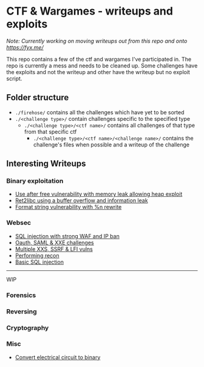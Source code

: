 # CTF & Wargames - writeups and exploits

*Note: Currently working on moving writeups out from this repo and onto https://fyx.me/*

This repo contains a few of the ctf and wargames I've participated in. The repo is currently a mess and needs to be cleaned up. Some challenges have the exploits and not the writeup and other have the writeup but no exploit script.

## Folder structure

- `./firehose/` contains all the challenges which have yet to be sorted
- `./<challenge type>/` contain challenges specific to the specified type
    - `./<challenge type>/<ctf name>/` contains all challenges of that type from that specific ctf
        - `./<challenge type>/<ctf name>/<challenge name>/` contains the challenge's files when possible and a writeup of the challenge


## Interesting Writeups

### Binary exploitation

- [Use after free vulnerability with memory leak allowing heap exploit](binary-exploitation/comp6447-binary-exploitation/4/3/writeup.md)
- [Ret2libc using a buffer overflow and information leak](binary-exploitation/comp6447-binary-exploitation/3/nx-2/writeup.md)
- [Format string vulnerability with %n rewrite](binary-exploitation/comp6447-binary-exploitation/3/sploitwarz-aslr/writeup.md)

### Websec

- [SQL injection with strong WAF and IP ban](web-app-security/comp6843-extended-web-application-security-and-testing/ext-break-1.md)
- [Oauth, SAML & XXE challenges](web-app-security/comp6843-extended-web-application-security-and-testing/ext-break-2.md)
- [Multiple XXS, SSRF & LFI vulns](web-app-security/comp6843-extended-web-application-security-and-testing/break-3.md) 
- [Performing recon](web-app-security/comp6843-extended-web-application-security-and-testing/break-1.md)
- [Basic SQL injection](web-app-security/ctflearn/injection-time/writeup.md)


----------

WIP

### Forensics

### Reversing

### Cryptography

### Misc

- [Convert electrical circuit to binary](miscellaneous/csaw2018/short-circuit/writeup.md)

